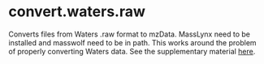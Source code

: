 # convert.waters.raw

Converts files from Waters .raw format to mzData.
MassLynx need to be installed and masswolf need to be in path.
This works around the problem of properly converting Waters data. See the supplementary material [here](dx.doi.org/10.1007/s00216-013-6954-6).
